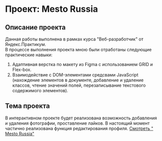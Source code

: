 # Проект: Mesto Russia
## Описание проекта  
Данная работы выполнена в рамках курса "Веб-разработчик" от Яндекс.Практикум.  
В процессе выполнения проекта мною были отработаны следующие практические навыки:  
1. Адаптивная верстка по макету из Figma с использованием GRID и Flex-box.
2. Взаимодействие с DOM-элементами средсвами JavaScript (нахождение элементов в документе, добавление и удаление классов, чтение значений полей, перезаписывание текстового содержимого элементов).
## Тема проекта  
В интерактивном проекте будет реализована возможность добавления и удаления фотографии, проставление лайков. В настоящий момент частично реализована функция редактирования профиля.
[Смотpеть " Mesto Russia"](https://vakulina.github.io/mesto/ "опубликвано на GitHub pages") 
